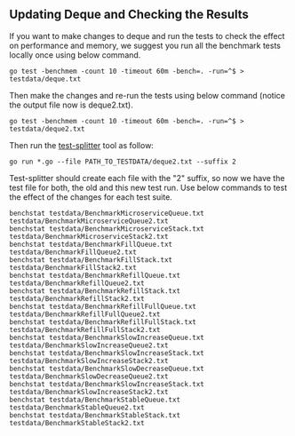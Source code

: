 ## Updating Deque and Checking the Results

If you want to make changes to deque and run the tests to check the effect on performance and memory,
we suggest you run all the benchmark tests locally once using below command.

```
go test -benchmem -count 10 -timeout 60m -bench=. -run=^$ > testdata/deque.txt
```

Then make the changes and re-run the tests using below command (notice the output file now is deque2.txt).

```
go test -benchmem -count 10 -timeout 60m -bench=. -run=^$ > testdata/deque2.txt
```

Then run the [test-splitter](https://github.com/ef-ds/tools/tree/master/testsplitter) tool as follow:

```
go run *.go --file PATH_TO_TESTDATA/deque2.txt --suffix 2
```

Test-splitter should create each file with the "2" suffix, so now we have the test file for both, the old and this new
test run. Use below commands to test the effect of the changes for each test suite.

```
benchstat testdata/BenchmarkMicroserviceQueue.txt testdata/BenchmarkMicroserviceQueue2.txt
benchstat testdata/BenchmarkMicroserviceStack.txt testdata/BenchmarkMicroserviceStack2.txt
benchstat testdata/BenchmarkFillQueue.txt testdata/BenchmarkFillQueue2.txt
benchstat testdata/BenchmarkFillStack.txt testdata/BenchmarkFillStack2.txt
benchstat testdata/BenchmarkRefillQueue.txt testdata/BenchmarkRefillQueue2.txt
benchstat testdata/BenchmarkRefillStack.txt testdata/BenchmarkRefillStack2.txt
benchstat testdata/BenchmarkRefillFullQueue.txt testdata/BenchmarkRefillFullQueue2.txt
benchstat testdata/BenchmarkRefillFullStack.txt testdata/BenchmarkRefillFullStack2.txt
benchstat testdata/BenchmarkSlowIncreaseQueue.txt testdata/BenchmarkSlowIncreaseQueue2.txt
benchstat testdata/BenchmarkSlowIncreaseStack.txt testdata/BenchmarkSlowIncreaseStack2.txt
benchstat testdata/BenchmarkSlowDecreaseQueue.txt testdata/BenchmarkSlowDecreaseQueue2.txt
benchstat testdata/BenchmarkSlowIncreaseStack.txt testdata/BenchmarkSlowIncreaseStack2.txt
benchstat testdata/BenchmarkStableQueue.txt testdata/BenchmarkStableQueue2.txt
benchstat testdata/BenchmarkStableStack.txt testdata/BenchmarkStableStack2.txt
```

